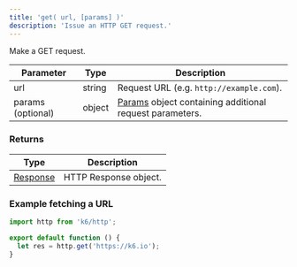 ```yaml
---
title: 'get( url, [params] )'
description: 'Issue an HTTP GET request.'
---
```


Make a GET request.

| Parameter         | Type   | Description                                                                               |
| ----------------- | ------ | ----------------------------------------------------------------------------------------- |
| url               | string | Request URL (e.g. `http://example.com`).                                                  |
| params (optional) | object | [Params](/javascript-api/k6-http/params) object containing additional request parameters. |

### Returns

| Type                                         | Description           |
| -------------------------------------------- | --------------------- |
| [Response](/javascript-api/k6-http/response) | HTTP Response object. |

### Example fetching a URL

<CodeGroup labels={[]}>

```js
import http from 'k6/http';

export default function () {
  let res = http.get('https://k6.io');
}
```

</CodeGroup>
